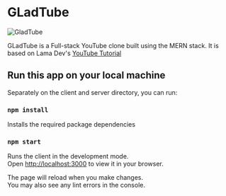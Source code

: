 # GLadTube

![GladTube](https://i.ibb.co/3zxZ0JC/GladTube.png)

GLadTube is a Full-stack YouTube clone built using the MERN stack. It is based on Lama Dev's [YouTube Tutorial](https://www.youtube.com/watch?v=CCF-xV3RSSs&list=PLj-4DlPRT48nfYgDK00oTjlDF4O0ZZyG8&index=32)

## Run this app on your local machine

Separately on the client and server directory, you can run:

### `npm install`

Installs the required package dependencies

### `npm start`

Runs the client in the development mode.\
Open [http://localhost:3000](http://localhost:3000) to view it in your browser.

The page will reload when you make changes.\
You may also see any lint errors in the console.
